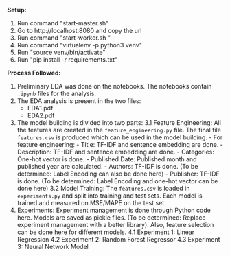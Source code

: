**Setup:**

1. Run command "start-master.sh"
2. Go to http://localhost:8080 and copy the url
3. Run command "start-worker.sh <url>"
4. Run command "virtualenv -p python3 venv"
5. Run "source venv/bin/activate"
6. Run "pip install -r requirements.txt"


**Process Followed:**
1. Preliminary EDA was done on the notebooks. The notebooks contain `.ipynb` files for the analysis.
2. The EDA analysis is present in the two files:
    - EDA1.pdf
    - EDA2.pdf
3. The model building is divided into two parts:
    3.1 Feature Engineering: All the features are created in the `feature_engineering.py` file. The final file `features.csv` is produced which can be used in the model building.
        - For feature engineering:
            - Title: TF-IDF and sentence embedding are done.
            - Description: TF-IDF and sentence embedding are done.
            - Categories: One-hot vector is done.
            - Published Date: Published month and published year are calculated.
            - Authors: TF-IDF is done. (To be determined: Label Encoding can also be done here)
            - Publisher: TF-IDF is done. (To be determined: Label Encoding and one-hot vector can be done here)
    3.2 Model Training: The `features.csv` is loaded in `experiments.py` and split into training and test sets. Each model is trained and measured on MSE/MAPE on the test set.
4. Experiments: Experiment management is done through Python code here. Models are saved as pickle files. (To be determined: Replace experiment management with a better library). Also, feature selection can be done here for different models.
    4.1 Experiment 1: Linear Regression
    4.2 Experiment 2: Random Forest Regressor
    4.3 Experiment 3: Neural Network Model



